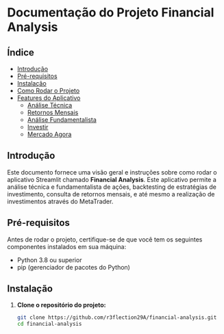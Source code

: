 # Documentação do Projeto Financial Analysis

## Índice

- [Introdução](#introdução)
- [Pré-requisitos](#pré-requisitos)
- [Instalação](#instalação)
- [Como Rodar o Projeto](#como-rodar-o-projeto)
- [Features do Aplicativo](#features-do-aplicativo)
  - [Análise Técnica](#análise-técnica)
  - [Retornos Mensais](#retornos-mensais)
  - [Análise Fundamentalista](#análise-fundamentalista)
  - [Investir](#investir)
  - [Mercado Agora](#mercado-agora)

## Introdução

Este documento fornece uma visão geral e instruções sobre como rodar o aplicativo Streamlit chamado **Financial Analysis**. Este aplicativo permite a análise técnica e fundamentalista de ações, backtesting de estratégias de investimento, consulta de retornos mensais, e até mesmo a realização de investimentos através do MetaTrader.

## Pré-requisitos

Antes de rodar o projeto, certifique-se de que você tem os seguintes componentes instalados em sua máquina:

- Python 3.8 ou superior
- pip (gerenciador de pacotes do Python)

## Instalação

1. **Clone o repositório do projeto:**

   ```bash
   git clone https://github.com/r3flection29A/financial-analysis.git
   cd financial-analysis
   ```
